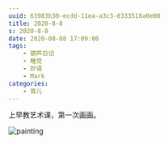 ```yaml
---
uuid: 63983b30-ecdd-11ea-a3c3-0333518a0e00
title: 2020-8-8
s: 2020-8-8
date: 2020-08-08 17:09:00
tags:
	- 葫芦日记
	- 睡觉
	- 妙语
	- Mark
categories:
	- 育儿
---
```




上早教艺术课，第一次画画。

![painting](http://blog-assets.liupei.xin/assets/2020-8-8/painting.jpg-public)
